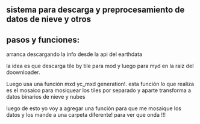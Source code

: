 ## sistema para descarga y preprocesamiento de datos de nieve y otros

## pasos y funciones:
arranca descargando la info desde la api del earthdata

la idea es que descarga tile by tile para mod y luego para myd en la raiz del doownloader. 

Luego usa una función mxd yc_mxd generation!. esta función lo que realiza es el mosaico para mosiquear los tiles por separado y aparte transforma a datos binarios de nieve y nubes	

luego de esto yo voy a agregar una función para que me mosaique los datos y los mande a una carpeta diferente! para ver que onda !!!	
